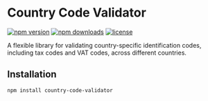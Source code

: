 # Country Code Validator

[![npm version](https://img.shields.io/npm/v/country-code-validator.svg?style=flat-square)](https://www.npmjs.com/package/country-code-validator)
[![npm downloads](https://img.shields.io/npm/dt/country-code-validator.svg?style=flat-square)](https://www.npmjs.com/package/country-code-validator)
[![license](https://img.shields.io/npm/l/country-code-validator.svg?style=flat-square)](https://github.com/tuo-username/country-code-validator/blob/master/LICENSE)

A flexible library for validating country-specific identification codes, including tax codes and VAT codes, across different countries.

## Installation

```bash
npm install country-code-validator

